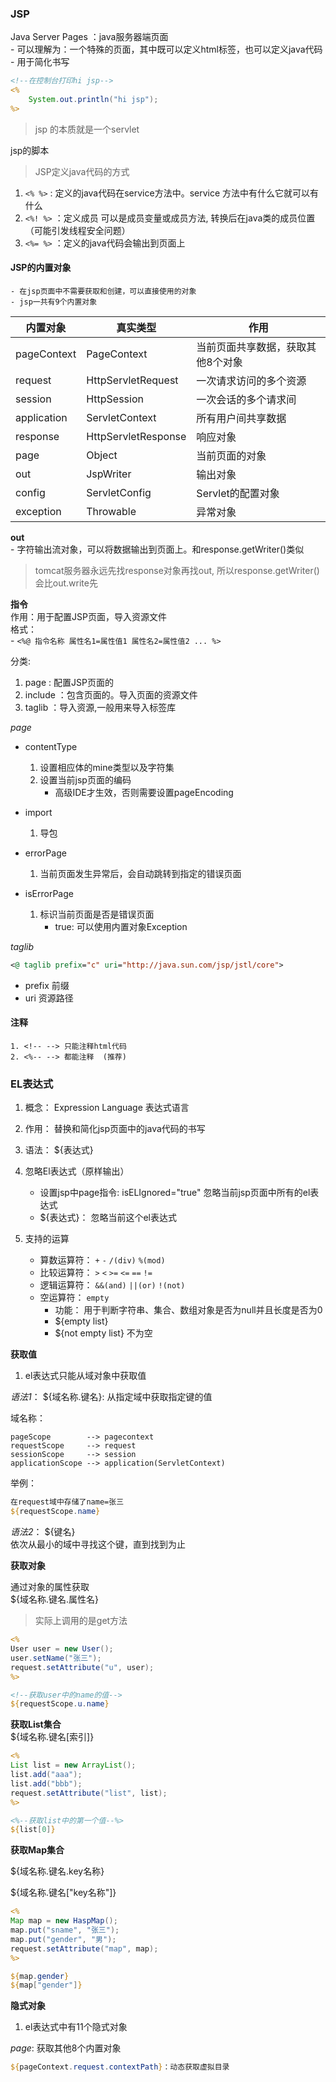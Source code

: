 ### JSP  

 Java Server Pages ：java服务器端页面  
 	 - 可以理解为：一个特殊的页面，其中既可以定义html标签，也可以定义java代码    
	  - 用于简化书写  

```jsp
<!--在控制台打印hi jsp-->
<%
	System.out.println("hi jsp");
%>
```
> jsp 的本质就是一个servlet  

jsp的脚本  

> JSP定义java代码的方式  

1. `<% %>` : 定义的java代码在service方法中。service 方法中有什么它就可以有什么  
2. `<%! %>` ：定义成员 可以是成员变量或成员方法, 转换后在java类的成员位置（可能引发线程安全问题）    
3. `<%= %>`  ：定义的java代码会输出到页面上   

#### JSP的内置对象  
	- 在jsp页面中不需要获取和创建，可以直接使用的对象  
	- jsp一共有9个内置对象  


| 内置对象    | 真实类型            | 作用                              |
|-------------|---------------------|-----------------------------------|
| pageContext | PageContext         | 当前页面共享数据，获取其他8个对象 |
| request     | HttpServletRequest  | 一次请求访问的多个资源            |
| session     | HttpSession         | 一次会话的多个请求间              |
| application | ServletContext      | 所有用户间共享数据                |
| response    | HttpServletResponse | 响应对象                          |
| page        | Object              | 当前页面的对象                    |
| out         | JspWriter           | 输出对象                          |
| config      | ServletConfig       | Servlet的配置对象                 |
| exception   | Throwable           | 异常对象                          |


**out**  
	- 字符输出流对象，可以将数据输出到页面上。和response.getWriter()类似  

> tomcat服务器永远先找response对象再找out, 所以response.getWriter() 会比out.write先  

**指令**  
作用：用于配置JSP页面，导入资源文件  
格式：  
	- `<%@ 指令名称 属性名1=属性值1 属性名2=属性值2 ... %>`  

分类:  
1. page : 配置JSP页面的   
2. include ：包含页面的。导入页面的资源文件   
3. taglib ：导入资源,一般用来导入标签库     

*page*  

- contentType  
	1. 设置相应体的mine类型以及字符集  
	2. 设置当前jsp页面的编码  
		- 高级IDE才生效，否则需要设置pageEncoding  

- import 
	1. 导包  

- errorPage  
	1. 当前页面发生异常后，会自动跳转到指定的错误页面  

- isErrorPage  
	1. 标识当前页面是否是错误页面  
		- true: 可以使用内置对象Exception  

*taglib*  

```jsp 
<@ taglib prefix="c" uri="http://java.sun.com/jsp/jstl/core">
```
- prefix 前缀  
- uri 资源路径  

#### 注释  

```
1. <!-- --> 只能注释html代码   
2. <%-- --> 都能注释  (推荐)
```

### EL表达式  

1. 概念： Expression Language 表达式语言  
2. 作用： 替换和简化jsp页面中的java代码的书写  
3. 语法： ${表达式}  

4. 忽略El表达式（原样输出）  
	- 设置jsp中page指令: isELIgnored="true" 忽略当前jsp页面中所有的el表达式  
	- \${表达式}： 忽略当前这个el表达式  

5. 支持的运算  
	- 算数运算符： `+` `-` `/(div)` `%(mod)`  
	- 比较运算符： `>` `<` `>=` `<=` `==` `!=`  
	- 逻辑运算符： `&&(and)` `||(or)` `!(not)`  
	- 空运算符： `empty`  
		- 功能： 用于判断字符串、集合、数组对象是否为null并且长度是否为0  
		- ${empty list}  
		- ${not empty list} 不为空   
	
**获取值**  

1. el表达式只能从域对象中获取值  

*语法1*： ${域名称.键名}: 从指定域中获取指定键的值  

域名称：  
```
pageScope        --> pagecontext  
requestScope     --> request  
sessionScope     --> session  
applicationScope --> application(ServletContext)  
```

举例：

```jsp
在request域中存储了name=张三  
${requestScope.name}
```

*语法2*： ${键名}  
依次从最小的域中寻找这个键，直到找到为止  

**获取对象**  

通过对象的属性获取  
${域名称.键名.属性名}  
> 实际上调用的是get方法  

```jsp
<%
User user = new User();
user.setName("张三");
request.setAttribute("u", user);
%>

<!--获取user中的name的值-->
${requestScope.u.name}

```

**获取List集合**  
${域名称.键名[索引]}  

```jsp
<%
List list = new ArrayList();
list.add("aaa");
list.add("bbb");
request.setAttribute("list", list);
%>

<%--获取list中的第一个值--%>  
${list[0]}
```

**获取Map集合**  

${域名称.键名.key名称}    

${域名称.键名["key名称"]}    

```jsp  
<%
Map map = new HaspMap();
map.put("sname", "张三");
map.put("gender", "男");
request.setAttribute("map", map);
%>

${map.gender}
${map["gender"]}
```

**隐式对象**  

1. el表达式中有11个隐式对象  

*page*: 获取其他8个内置对象  

```jsp
${pageContext.request.contextPath}：动态获取虚拟目录  
```





